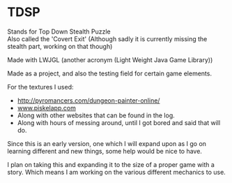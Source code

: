 # TDSP

Stands for Top Down Stealth Puzzle<br />
Also called the 'Covert Exit'
(Although sadly it is currently missing the stealth part, working on that though)

Made with LWJGL (another acronym (Light Weight Java Game Library))

Made as a project, and also the testing field for certain game elements.

For the textures I used:

- http://pyromancers.com/dungeon-painter-online/
- www.piskelapp.com
- Along with other websites that can be found in the log.
- Along with hours of messing around, until I got bored and said that will do.

Since this is an early version, one which I will expand upon as I go on learning different and new things, some help would be nice to have.

I plan on taking this and expanding it to the size of a proper game with a story. Which means I am working on the various different mechanics to use.
